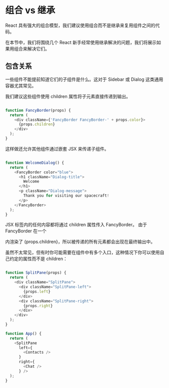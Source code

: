 # 组合 vs 继承

React 具有强大的组合模型，我们建议使用组合而不是继承来复用组件之间的代码。

在本节中，我们将围绕几个 React 新手经常使用继承解决的问题，我们将展示如果用组合来解决它们。

## 包含关系

一些组件不能提前知道它们的子组件是什么。这对于 Sidebar 或 Dialog 这类通用容器尤其常见。

我们建议这些组件使用 children 属性将子元素直接传递到输出。

```javascript

function FancyBorder(props) {
  return (
    <div className={'FancyBorder FancyBorder-' + props.color}>
      {props.children}
    </div>
  );
}

```

这样做还允许其他组件通过嵌套 JSX 来传递子组件。

```javascript

function WelcomeDialog() {
  return (
    <FancyBorder color="blue">
      <h1 className="Dialog-title">
        Welcome
      </h1>
      <p className="Dialog-message">
        Thank you for visiting our spacecraft!
      </p>
    </FancyBorder>
  );
}

```

<FancyBorder> JSX 标签内的任何内容都将通过 children 属性传入 FancyBorder。
由于 FancyBorder 在一个 <div> 内渲染了 {props.children}，所以被传递的所有元素都会出现在最终输出中。


虽然不太常见，但有时你可能需要在组件中有多个入口，这种情况下你可以使用自己约定的属性而不是 children：

```javascript

function SplitPane(props) {
  return (
    <div className="SplitPane">
      <div className="SplitPane-left">
        {props.left}
      </div>
      <div className="SplitPane-right">
        {props.right}
      </div>
    </div>
  );
}

function App() {
  return (
    <SplitPane
      left={
        <Contacts />
      }
      right={
        <Chat />
      } />
  );
}

```